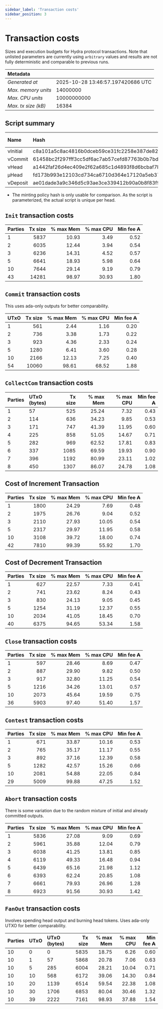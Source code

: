 ```yaml
--- 
sidebar_label: 'Transaction costs' 
sidebar_position: 3 
--- 
```


# Transaction costs 

Sizes and execution budgets for Hydra protocol transactions. Note that unlisted parameters are currently using `arbitrary` values and results are not fully deterministic and comparable to previous runs.

| Metadata | |
| :--- | :--- |
| _Generated at_ | 2025-10-28 13:46:57.197420686 UTC |
| _Max. memory units_ | 14000000 |
| _Max. CPU units_ | 10000000000 |
| _Max. tx size (kB)_ | 16384 |

## Script summary

| Name   | Hash | Size (Bytes) 
| :----- | :--- | -----------: 
| νInitial | c8a101a5c8ac4816b0dceb59ce31fc2258e387de828f02961d2f2045 | 2652 | 
| νCommit | 61458bc2f297fff3cc5df6ac7ab57cefd87763b0b7bd722146a1035c | 685 | 
| νHead | a1442faf26d4ec409e2f62a685c1d4893f8d6bcbaf7bcb59d6fa1340 | 14599 | 
| μHead | fd173b993e12103cd734ca6710d364e17120a5eb37a224c64ab2b188* | 5284 | 
| νDeposit | ae01dade3a9c346d5c93ae3ce339412b90a0b8f83f94ec6baa24e30c | 1102 | 

* The minting policy hash is only usable for comparison. As the script is parameterized, the actual script is unique per head.

## `Init` transaction costs

| Parties | Tx size | % max Mem | % max CPU | Min fee ₳ |
| :------ | ------: | --------: | --------: | --------: |
| 1| 5837 | 10.93 | 3.49 | 0.52 |
| 2| 6035 | 12.44 | 3.94 | 0.54 |
| 3| 6236 | 14.31 | 4.52 | 0.57 |
| 5| 6641 | 18.93 | 5.98 | 0.64 |
| 10| 7644 | 29.14 | 9.19 | 0.79 |
| 43| 14281 | 98.97 | 30.93 | 1.80 |


## `Commit` transaction costs
 This uses ada-only outputs for better comparability.

| UTxO | Tx size | % max Mem | % max CPU | Min fee ₳ |
| :--- | ------: | --------: | --------: | --------: |
| 1| 561 | 2.44 | 1.16 | 0.20 |
| 2| 736 | 3.38 | 1.73 | 0.22 |
| 3| 923 | 4.36 | 2.33 | 0.24 |
| 5| 1280 | 6.41 | 3.60 | 0.28 |
| 10| 2166 | 12.13 | 7.25 | 0.40 |
| 54| 10060 | 98.61 | 68.52 | 1.88 |


## `CollectCom` transaction costs

| Parties | UTxO (bytes) |Tx size | % max Mem | % max CPU | Min fee ₳ |
| :------ | :----------- |------: | --------: | --------: | --------: |
| 1 | 57 | 525 | 25.24 | 7.32 | 0.43 |
| 2 | 114 | 636 | 34.23 | 9.85 | 0.53 |
| 3 | 171 | 747 | 41.39 | 11.95 | 0.60 |
| 4 | 225 | 858 | 51.05 | 14.67 | 0.71 |
| 5 | 282 | 969 | 62.52 | 17.81 | 0.83 |
| 6 | 337 | 1085 | 69.59 | 19.93 | 0.90 |
| 7 | 396 | 1192 | 80.99 | 23.11 | 1.02 |
| 8 | 450 | 1307 | 86.07 | 24.78 | 1.08 |


## Cost of Increment Transaction

| Parties | Tx size | % max Mem | % max CPU | Min fee ₳ |
| :------ | ------: | --------: | --------: | --------: |
| 1| 1800 | 24.29 | 7.69 | 0.48 |
| 2| 1975 | 26.76 | 9.04 | 0.52 |
| 3| 2110 | 27.93 | 10.05 | 0.54 |
| 5| 2317 | 29.97 | 11.95 | 0.58 |
| 10| 3108 | 39.72 | 18.00 | 0.74 |
| 42| 7810 | 99.39 | 55.92 | 1.70 |


## Cost of Decrement Transaction

| Parties | Tx size | % max Mem | % max CPU | Min fee ₳ |
| :------ | ------: | --------: | --------: | --------: |
| 1| 627 | 22.57 | 7.33 | 0.41 |
| 2| 741 | 23.62 | 8.24 | 0.43 |
| 3| 830 | 24.13 | 9.05 | 0.45 |
| 5| 1254 | 31.19 | 12.37 | 0.55 |
| 10| 2034 | 41.05 | 18.45 | 0.70 |
| 40| 6375 | 94.65 | 53.34 | 1.58 |


## `Close` transaction costs

| Parties | Tx size | % max Mem | % max CPU | Min fee ₳ |
| :------ | ------: | --------: | --------: | --------: |
| 1| 597 | 28.46 | 8.69 | 0.47 |
| 2| 887 | 29.90 | 9.82 | 0.50 |
| 3| 917 | 32.80 | 11.25 | 0.54 |
| 5| 1216 | 34.26 | 13.01 | 0.57 |
| 10| 2073 | 45.64 | 19.59 | 0.75 |
| 36| 5903 | 97.40 | 51.40 | 1.57 |


## `Contest` transaction costs

| Parties | Tx size | % max Mem | % max CPU | Min fee ₳ |
| :------ | ------: | --------: | --------: | --------: |
| 1| 671 | 33.87 | 10.16 | 0.53 |
| 2| 765 | 35.17 | 11.17 | 0.55 |
| 3| 892 | 37.16 | 12.39 | 0.58 |
| 5| 1282 | 42.57 | 15.26 | 0.66 |
| 10| 2081 | 54.88 | 22.05 | 0.84 |
| 29| 5009 | 99.88 | 47.25 | 1.52 |


## `Abort` transaction costs
There is some variation due to the random mixture of initial and already committed outputs.

| Parties | Tx size | % max Mem | % max CPU | Min fee ₳ |
| :------ | ------: | --------: | --------: | --------: |
| 1| 5836 | 27.08 | 9.09 | 0.69 |
| 2| 5961 | 35.88 | 12.04 | 0.79 |
| 3| 6038 | 41.25 | 13.81 | 0.85 |
| 4| 6119 | 49.33 | 16.48 | 0.94 |
| 5| 6439 | 65.16 | 21.98 | 1.12 |
| 6| 6393 | 62.24 | 20.85 | 1.08 |
| 7| 6661 | 79.93 | 26.96 | 1.28 |
| 8| 6923 | 91.56 | 30.93 | 1.42 |


## `FanOut` transaction costs
Involves spending head output and burning head tokens. Uses ada-only UTXO for better comparability.

| Parties | UTxO  | UTxO (bytes) | Tx size | % max Mem | % max CPU | Min fee ₳ |
| :------ | :---- | :----------- | ------: | --------: | --------: | --------: |
| 10 | 0 | 0 | 5835 | 18.75 | 6.26 | 0.60 |
| 10 | 1 | 57 | 5868 | 20.78 | 7.06 | 0.63 |
| 10 | 5 | 285 | 6004 | 28.21 | 10.04 | 0.71 |
| 10 | 10 | 568 | 6172 | 39.06 | 14.30 | 0.84 |
| 10 | 20 | 1139 | 6514 | 59.54 | 22.38 | 1.08 |
| 10 | 30 | 1706 | 6853 | 80.04 | 30.46 | 1.32 |
| 10 | 39 | 2222 | 7161 | 98.93 | 37.88 | 1.54 |

